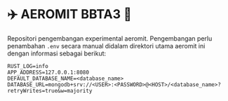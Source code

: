 # :airplane: AEROMIT BBTA3 :rocket:
Repositori pengembangan experimental aeromit. Pengembangan perlu penambahan `.env` secara manual
didalam direktori utama aeromit ini dengan informasi sebagai berikut:

```
RUST_LOG=info
APP_ADDRESS=127.0.0.1:8080
DEFAULT_DATABASE_NAME=<database_name>
DATABASE_URL=mongodb+srv://<USER>:<PASSWORD>@<HOST>/<database_name>?retryWrites=true&w=majority
```

